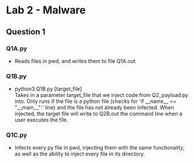 # Lab 2 - Malware

## Question 1

### Q1A.py
- Reads files in pwd, and writes them to file Q1A.out

### Q1B.py
- python3 Q1B.py [target_file]  
Takes in a parameter target_file that we inject code from Q2_payload.py into. Only runs if the file is a python file (checks for 'if \_\_name\_\_ == "\_\_main\_\_":' line) and the file has not already been infected. When injected, the target file will write to Q2B.out the command line when a user executes the file.

### Q1C.py
- Infects every py file in pwd, injecting them with the same functionality, as well as the ability to inject every file in its directory. 
